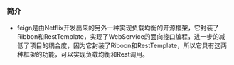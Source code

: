 ### 简介
- feign是由Netflix开发出来的另外一种实现负载均衡的开源框架，它封装了Ribbon和RestTemplate，实现了WebService的面向接口编程，进一步的减低了项目的耦合度，因为它封装了Riboon和RestTemplate，所以它具有这两种框架的功能，可以实现负载均衡和Rest调用。
